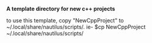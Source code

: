 **A template directory for new c++ projects**

to use this template, copy "NewCppProject" to ~/.local/share/nautilus/scripts/. ie-
$cp NewCppProject ~/.local/share/nautilus/scripts/
